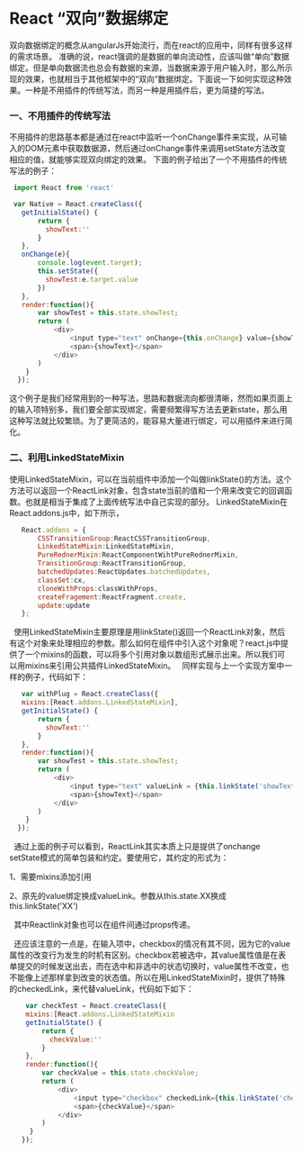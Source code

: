 # React “双向”数据绑定

  双向数据绑定的概念从angularJs开始流行，而在react的应用中，同样有很多这样的需求场景。
  准确的说，react强调的是数据的单向流动性，应该叫做“单向”数据绑定。但是单向数据流也总会有数据的来源，当数据来源于用户输入时，那么所示现的效果，也就相当于其他框架中的“双向”数据绑定。下面说一下如何实现这种效果。一种是不用插件的传统写法，而另一种是用插件后，更为简捷的写法。
### 一、不用插件的传统写法
  
  不用插件的思路基本都是通过在react中监听一个onChange事件来实现，从可输入的DOM元素中获取数据源，然后通过onChange事件来调用setState方法改变相应的值，就能够实现双向绑定的效果。
  下面的例子给出了一个不用插件的传统写法的例子：
 
 ```js
  import React from 'react'

  var Native = React.createClass({
    getInitialState() {
        return {
          showText:''
        }
    },
    onChange(e){
        console.log(event.target);
        this.setState({
          showTest:e.target.value
        })
    },
    render:function(){
        var showTest = this.state.showTest;
        return (
            <div>
                <input type="text" onChange={this.onChange} value={showText} />
                <span>{showText}</span>
            </div>
        )
     }
   });
 ```
 这个例子是我们经常用到的一种写法，思路和数据流向都很清晰，然而如果页面上的输入项特别多，我们要全部实现绑定，需要频繁得写方法去更新state，那么用这种写法就比较繁琐。为了更简洁的，能容易大量进行绑定，可以用插件来进行简化。
 

### 二、利用LinkedStateMixin

  使用LinkedStateMixin，可以在当前组件中添加一个叫做linkState()的方法。这个方法可以返回一个ReactLink对象，包含state当前的值和一个用来改变它的回调函数。也就是相当于集成了上面传统写法中自己实现的部分。
  LinkedStateMixin在React.addons.js中，如下所示，
 ```js
    React.addons = {
        CSSTransitionGroup:ReactCSSTransitionGroup,
        LinkedStateMixin:LinkedStateMixin,
        PureRednerMixin:ReactComponentWihtPureRednerMixin,
        TransitionGroup:ReactTransitionGroup,
        batchedUpdates:ReactUpdates.batchedUpdates,
        classSet:cx,
        cloneWithProps:classWithProps,
        createFragement:ReactFragment.create,
        update:update
    };  

 ```
   使用LinkedStateMixin主要原理是用linkState()返回一个ReactLink对象，然后有这个对象来处理相应的参数。那么如何在组件中引入这个对象呢？react.js中提供了一个mixins的函数，可以将多个引用对象以数组形式展示出来。所以我们可以用mixins来引用公共插件LinkedStateMixin。
   同样实现与上一个实现方案中一样的例子，代码如下：
   
 ```js
    var withPlug = React.createClass({
    mixins:[React.addons.LinkedStateMixin],
    getInitialState() {
        return {
          showText:''
        }
    },
    render:function(){
        var showTest = this.state.showTest;
        return (
            <div>
                <input type="text" valueLink = {this.linkState('showText')} />
                <span>{showText}</span>
            </div>
        )
     }
   });
 ```
   通过上面的例子可以看到，ReactLink其实本质上只是提供了onchange setState模式的简单包装和约定。要使用它，其约定的形式为：
   
   1、需要mixins添加引用
   
   2、原先的value绑定换成valueLink。参数从this.state.XX换成this.linkState('XX')
   
   其中Reactlink对象也可以在组件间通过props传递。
   
   还应该注意的一点是，在输入项中，checkbox的情况有其不同，因为它的value属性的改变行为发生的时机有区别。checkbox若被选中，其value属性值是在表单提交的时候发送出去，而在选中和非选中的状态切换时，value属性不改变，也不能像上述那样拿到改变的状态值。所以在用LinkedStateMixin时，提供了特殊的checkedLink，来代替valueLink，代码如下如下：
   
```js
    var checkTest = React.createClass({
    mixins:[React.addons.LinkedStateMixin
    getInitialState() {
        return {
          checkValue:''
        }
    },
    render:function(){
        var checkValue = this.state.checkValue;
        return (
            <div>
                <input type="checkbox" checkedLink={this.linkState('checkValue')} />
                <span>{checkValue}</span>
            </div>
        )
     }
   });
 ```


